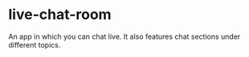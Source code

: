# live-chat-room
An app in which you can chat live. It also features chat sections under different topics.

